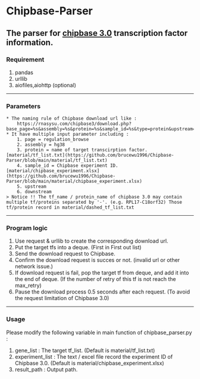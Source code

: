 # Chipbase-Parser
The parser for [chipbase 3.0](https://rnasysu.com/chipbase3/) transcription factor information.
---
### Requirement
1. pandas
2. urllib
3. aiofiles,aiohttp (optional)
---
### Parameters
    * The naming rule of Chipbase download url like :
        https://rnasysu.com/chipbase3/download.php?base_page=%s&assembly=%s&protein=%s&sample_id=%s&type=protein&upstream=%s&downstream=%s&motif_status=N&Ftype=tab
    * It have multiple input parameter including :
        1. page = regulation_browse
        2. assembly = hg38
        3. protein = name of target transcirption factor. [material/tf_list.txt](https://github.com/brucewu1996/Chipbase-Parser/blob/main/material/tf_list.txt)
        4. sample_id = Chipbase experiment ID. [material/chipbase_experiment.xlsx](https://github.com/brucewu1996/Chipbase-Parser/blob/main/material/chipbase_experiment.xlsx)
        5. upstream
        6. downstream
    > Notice !! The tf_name / protein_name of chipbase 3.0 may contain multiple tf/proteins separated by '-'. (e.g. RPL17-C18orf32) Those tf/protein record in material/dashed_tf_list.txt
---
### Program logic
1. Use request & urllib to create the corresponding download url.
2. Put the target tfs into a deque. (First in First out list)
3. Send the download request to Chipbase.
4. Confirm the download request is succes or not. (invalid url or other network issue.)
5. If download request is fail, pop the target tf from deque, and add it into the end of deque. (If the number of retry of this tf is not reach the max_retry)
6. Pause the download process 0.5 seconds after each request. (To avoid the request limitation of Chipbase 3.0)
---
### Usage
Please modify the following variable in main function of chipbase_parser.py :
1. gene_list : The target tf_list. (Default is material/tf_list.txt)
2. experiment_list : The text / excel file record the experiment ID of Chipbase 3.0. (Default is material/chipbase_experiment.xlsx)
3. result_path : Output path.